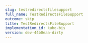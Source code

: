 ```yaml
---
slug: testredirectsfilesupport
full_name: TestRedirectsFileSupport
outcome: skip
title: TestRedirectsFileSupport
implementation_id: kubo-bis
version: dev-44b0eaa-dirty
---
```


